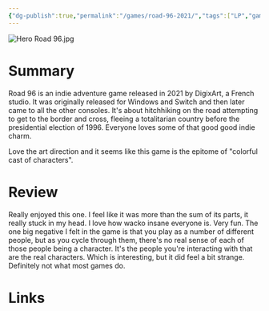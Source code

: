 ```yaml
---
{"dg-publish":true,"permalink":"/games/road-96-2021/","tags":["LP","games"],"created":"2023-12-08","updated":"2024-08-16"}
---
```



![Hero Road 96.jpg](/img/user/Attachments/Hero%20Road%2096.jpg)

# Summary

Road 96 is an indie adventure game released in 2021 by DigixArt, a French studio. It was originally released for Windows and Switch and then later came to all the other consoles. It's about hitchhiking on the road attempting to get to the border and cross, fleeing a totalitarian country before the presidential election of 1996. Everyone loves some of that good good indie charm.

Love the art direction and it seems like this game is the epitome of "colorful cast of characters".

# Review

Really enjoyed this one. I feel like it was more than the sum of its parts, it really stuck in my head. I love how wacko insane everyone is. Very fun. The one big negative I felt in the game is that you play as a number of different people, but as you cycle through them, there's no real sense of each of those people being a character. It's the people you're interacting with that are the real characters. Which is interesting, but it did feel a bit strange. Definitely not what most games do.

# Links
